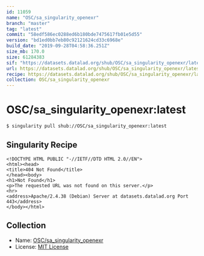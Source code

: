 ```yaml
---
id: 11059
name: "OSC/sa_singularity_openexr"
branch: "master"
tag: "latest"
commit: "58edf586ec0288ed6b180bde7475617fb01e5d55"
version: "bd1ed0bb7eb80c92121624cd33c6968e"
build_date: "2019-09-28T04:58:36.251Z"
size_mb: 170.0
size: 61284383
sif: "https://datasets.datalad.org/shub/OSC/sa_singularity_openexr/latest/2019-09-28-58edf586-bd1ed0bb/bd1ed0bb7eb80c92121624cd33c6968e.sif"
url: https://datasets.datalad.org/shub/OSC/sa_singularity_openexr/latest/2019-09-28-58edf586-bd1ed0bb/
recipe: https://datasets.datalad.org/shub/OSC/sa_singularity_openexr/latest/2019-09-28-58edf586-bd1ed0bb/Singularity
collection: OSC/sa_singularity_openexr
---
```


# OSC/sa_singularity_openexr:latest

```bash
$ singularity pull shub://OSC/sa_singularity_openexr:latest
```

## Singularity Recipe

```singularity
<!DOCTYPE HTML PUBLIC "-//IETF//DTD HTML 2.0//EN">
<html><head>
<title>404 Not Found</title>
</head><body>
<h1>Not Found</h1>
<p>The requested URL was not found on this server.</p>
<hr>
<address>Apache/2.4.38 (Debian) Server at datasets.datalad.org Port 443</address>
</body></html>
```

## Collection

 - Name: [OSC/sa_singularity_openexr](https://github.com/OSC/sa_singularity_openexr)
 - License: [MIT License](https://api.github.com/licenses/mit)

